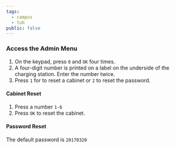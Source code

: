 ```yaml
---
tags:
  - campus
  - tuh
public: false
---
```

### Access the Admin Menu

1. On the keypad, press `0` and `OK` four times.
2. A four-digit number is printed on a label on the underside of the charging station. Enter the number twice.
3. Press `1` for to reset a cabinet or `2` to reset the password.

#### Cabinet Reset

1. Press a number `1-6`
2. Press `OK` to reset the cabinet.

#### Password Reset

The default password is `20170320`